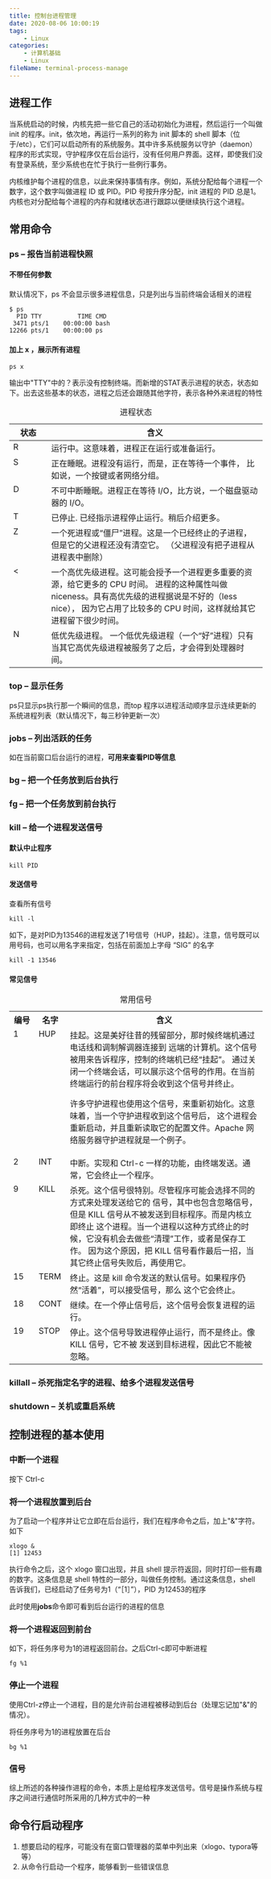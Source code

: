 ```yaml
---
title: 控制台进程管理
date: 2020-08-06 10:00:19
tags:
	- Linux
categories:
	- 计算机基础
	- Linux
fileName: terminal-process-manage
---
```


## 进程工作

当系统启动的时候，内核先把一些它自己的活动初始化为进程，然后运行一个叫做 init 的程序。init，依次地，再运行一系列的称为 init 脚本的 shell 脚本（位于/etc），它们可以启动所有的系统服务。其中许多系统服务以守护（daemon）程序的形式实现，守护程序仅在后台运行，没有任何用户界面。这样，即使我们没有登录系统，至少系统也在忙于执行一些例行事务。

内核维护每个进程的信息，以此来保持事情有序。例如，系统分配给每个进程一个数字，这个数字叫做进程 ID 或 PID。PID 号按升序分配，init 进程的 PID 总是1。内核也对分配给每个进程的内存和就绪状态进行跟踪以便继续执行这个进程。



## 常用命令

### ps – 报告当前进程快照

#### 不带任何参数

默认情况下，ps 不会显示很多进程信息，只是列出与当前终端会话相关的进程

```
$ ps
  PID TTY          TIME CMD
 3471 pts/1    00:00:00 bash
12266 pts/1    00:00:00 ps
```

#### 加上 x ，展示所有进程

```
ps x
```

输出中"TTY"中的？表示没有控制终端。而新增的STAT表示进程的状态，状态如下。出去这些基本的状态，进程之后还会跟随其他字符，表示各种外来进程的特性

<table class="multi">
<caption class="cap">进程状态</caption>
<thead>
<tr>
<th class="title">状态</th>
<th class="title">含义</th>
</tr>
</thead>
<tbody>
<tr>
<td valign="top" width="15%">R</td>
<td valign="top">运行中。这意味着，进程正在运行或准备运行。
</td>
</tr>
<tr>
<td valign="top">S</td>
<td valign="top">正在睡眠。进程没有运行，而是，正在等待一个事件，
比如说，一个按键或者网络分组。
</td>
</tr>
<tr>
<td valign="top">D</td>
<td valign="top">不可中断睡眠。进程正在等待 I/O，比方说，一个磁盘驱动器的 I/O。</td>
</tr>
<tr>
<td valign="top">T</td>
<td valign="top">已停止. 已经指示进程停止运行。稍后介绍更多。</td>
</tr>
<tr>
<td valign="top">Z</td>
<td
valign="top">一个死进程或“僵尸”进程。这是一个已经终止的子进程，但是它的父进程还没有清空它。
（父进程没有把子进程从进程表中删除）</td>
</tr>
<tr>
<td valign="top"><</td>
<td
valign="top">一个高优先级进程。这可能会授予一个进程更多重要的资源，给它更多的 CPU 时间。
进程的这种属性叫做 niceness。具有高优先级的进程据说是不好的（less nice），
因为它占用了比较多的 CPU 时间，这样就给其它进程留下很少时间。
</td>
</tr>
<tr>
<td valign="top">N</td>
<td valign="top">低优先级进程。
一个低优先级进程（一个“好”进程）只有当其它高优先级进程被服务了之后，才会得到处理器时间。
</td>
</tr>
</tbody>
</table>



### top – 显示任务

ps只显示ps执行那一个瞬间的信息，而top 程序以进程活动顺序显示连续更新的系统进程列表（默认情况下，每三秒钟更新一次）



### jobs – 列出活跃的任务

如在当前窗口后台运行的进程，**可用来查看PID等信息**

### bg – 把一个任务放到后台执行

### fg – 把一个任务放到前台执行

### kill – 给一个进程发送信号

#### 默认中止程序

```
kill PID
```

#### 发送信号

查看所有信号

```
kill -l
```

如下，是对PID为13546的进程发送了1号信号（HUP，挂起）。注意，信号既可以用号码，也可以用名字来指定，包括在前面加上字母 “SIG” 的名字

```
kill -1 13546
```

#### 常见信号

<table class="multi">
<caption class="cap">常用信号</caption>
<tr>
<th class="title">编号</th>
<th class="title">名字</th>
<th class="title">含义</th>
</tr>
<tr>
<td valign="top" width="10%">1</td>
<td valign="top" width="10%">HUP</td>
<td valign="top">挂起。这是美好往昔的残留部分，那时候终端机通过电话线和调制解调器连接到
远端的计算机。这个信号被用来告诉程序，控制的终端机已经“挂起”。
通过关闭一个终端会话，可以展示这个信号的作用。在当前终端运行的前台程序将会收到这个信号并终止。
<p>许多守护进程也使用这个信号，来重新初始化。这意味着，当一个守护进程收到这个信号后，
这个进程会重新启动，并且重新读取它的配置文件。Apache 网络服务器守护进程就是一个例子。</p>
</td>
</tr>
<tr>
<td valign="top">2</td>
<td valign="top">INT</td>
<td valign="top">中断。实现和 Ctrl-c 一样的功能，由终端发送。通常，它会终止一个程序。
</td>
</tr>
<tr>
<td valign="top">9</td>
<td valign="top">KILL</td>
<td
valign="top">杀死。这个信号很特别。尽管程序可能会选择不同的方式来处理发送给它的
信号，其中也包含忽略信号，但是 KILL 信号从不被发送到目标程序。而是内核立即终止
这个进程。当一个进程以这种方式终止的时候，它没有机会去做些“清理”工作，或者是保存工作。
因为这个原因，把 KILL 信号看作最后一招，当其它终止信号失败后，再使用它。
</td>
</tr>
<tr>
<td valign="top">15</td>
<td valign="top">TERM</td>
<td valign="top">终止。这是 kill 命令发送的默认信号。如果程序仍然“活着”，可以接受信号，那么
这个它会终止。 </td>
</tr>
<tr>
<td valign="top">18</td>
<td valign="top">CONT</td>
<td valign="top">继续。在一个停止信号后，这个信号会恢复进程的运行。</td>
</tr>
<tr>
<td valign="top">19</td>
<td valign="top">STOP</td>
<td
valign="top">停止。这个信号导致进程停止运行，而不是终止。像 KILL 信号，它不被
发送到目标进程，因此它不能被忽略。
</td>
</tr>
</table>

### killall – 杀死指定名字的进程、给多个进程发送信号

### shutdown – 关机或重启系统



## 控制进程的基本使用

### 中断一个进程

按下 Ctrl-c

### 将一个进程放置到后台

为了启动一个程序并让它立即在后台运行，我们在程序命令之后，加上"&"字符。如下

```
xlogo &
[1] 12453
```

执行命令之后，这个 xlogo 窗口出现，并且 shell 提示符返回，同时打印一些有趣的数字。这条信息是 shell 特性的一部分，叫做任务控制。通过这条信息，shell 告诉我们，已经启动了任务号为1（“［1］”），PID 为12453的程序

此时使用**jobs**命令即可看到后台运行的进程的信息

### 将一个进程返回到前台

如下，将任务序号为1的进程返回前台。之后Ctrl-c即可中断进程

```
fg %1
```

### 停止一个进程

使用Ctrl-z停止一个进程，目的是允许前台进程被移动到后台（处理忘记加"&"的情况）。

将任务序号为1的进程放置在后台

```
bg %1
```

### 信号

综上所述的各种操作进程的命令，本质上是给程序发送信号。信号是操作系统与程序之间进行通信时所采用的几种方式中的一种



## 命令行启动程序

1. 想要启动的程序，可能没有在窗口管理器的菜单中列出来（xlogo、typora等等）
2. 从命令行启动一个程序，能够看到一些错误信息